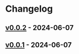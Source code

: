 # Changelog

## [v0.0.2](https://github.com/fujiwara/s3mover/compare/v0.0.1...v0.0.2) - 2024-06-07

## [v0.0.1](https://github.com/fujiwara/s3mover/commits/v0.0.1) - 2024-06-07
